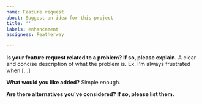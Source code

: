 ```yaml
---
name: Feature request
about: Suggest an idea for this project
title: ''
labels: enhancement
assignees: Featherway

---
```


**Is your feature request related to a problem? If so, please explain.**
A clear and concise description of what the problem is. Ex. I'm always frustrated when [...]


**What would you like added?**
Simple enough.


**Are there alternatives you've considered? If so, please list them.**
